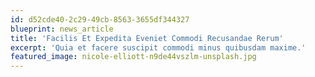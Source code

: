 ```yaml
---
id: d52cde40-2c29-49cb-8563-3655df344327
blueprint: news_article
title: 'Facilis Et Expedita Eveniet Commodi Recusandae Rerum'
excerpt: 'Quia et facere suscipit commodi minus quibusdam maxime.'
featured_image: nicole-elliott-n9de44vszlm-unsplash.jpg
---
```

